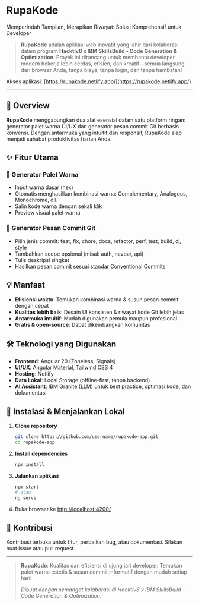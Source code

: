# RupaKode

Memperindah Tampilan, Merapikan Riwayat: Solusi Komprehensif untuk Developer

> **RupaKode** adalah aplikasi web inovatif yang lahir dari kolaborasi dalam program **Hacktiv8 x IBM SkillsBuild - Code Generation & Optimization**. Proyek ini dirancang untuk membantu developer modern bekerja lebih cerdas, efisien, dan kreatif—semua langsung dari browser Anda, tanpa biaya, tanpa login, dan tanpa hambatan!

Akses aplikasi: [https://rupakode.netlify.app/](https://rupakode.netlify.app/)

---

## 🚀 Overview

**RupaKode** menggabungkan dua alat esensial dalam satu platform ringan: generator palet warna UI/UX dan generator pesan commit Git berbasis konvensi. Dengan antarmuka yang intuitif dan responsif, RupaKode siap menjadi sahabat produktivitas harian Anda.

## ✨ Fitur Utama

### 🎨 Generator Palet Warna
- Input warna dasar (hex)
- Otomatis menghasilkan kombinasi warna: Complementary, Analogous, Monochrome, dll.
- Salin kode warna dengan sekali klik
- Preview visual palet warna

### 📝 Generator Pesan Commit Git
- Pilih jenis commit: feat, fix, chore, docs, refactor, perf, test, build, ci, style
- Tambahkan scope opsional (misal: auth, navbar, api)
- Tulis deskripsi singkat
- Hasilkan pesan commit sesuai standar Conventional Commits

## 💡 Manfaat
- **Efisiensi waktu**: Temukan kombinasi warna & susun pesan commit dengan cepat
- **Kualitas lebih baik**: Desain UI konsisten & riwayat kode Git lebih jelas
- **Antarmuka intuitif**: Mudah digunakan pemula maupun profesional
- **Gratis & open-source**: Dapat dikembangkan komunitas

## 🛠️ Teknologi yang Digunakan
- **Frontend**: Angular 20 (Zoneless, Signals)
- **UI/UX**: Angular Material, Tailwind CSS 4
- **Hosting**: Netlify
- **Data Lokal**: Local Storage (offline-first, tanpa backend)
- **AI Assistant**: IBM Granite (LLM) untuk best practice, optimasi kode, dan dokumentasi

## 🔧 Instalasi & Menjalankan Lokal

1. **Clone repository**
   ```bash
   git clone https://github.com/username/rupakode-app.git
   cd rupakode-app
   ```
2. **Install dependencies**
   ```bash
   npm install
   ```
3. **Jalankan aplikasi**
   ```bash
   npm start
   # atau
   ng serve
   ```
4. Buka browser ke [http://localhost:4200/](http://localhost:4200/)

## 🤝 Kontribusi
Kontribusi terbuka untuk fitur, perbaikan bug, atau dokumentasi. Silakan buat issue atau pull request.

---

> **RupaKode**: Kualitas dan efisiensi di ujung jari developer. Temukan palet warna estetis & susun commit informatif dengan mudah setiap hari!
> 
> _Dibuat dengan semangat kolaborasi di Hacktiv8 x IBM SkillsBuild - Code Generation & Optimization._
